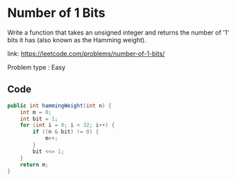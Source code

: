 # Number of 1 Bits
Write a function that takes an unsigned integer and returns the number of '1' bits it has (also known as the Hamming weight).

link: https://leetcode.com/problems/number-of-1-bits/

Problem type : Easy
## Code
```java
public int hammingWeight(int n) {
    int m = 0;
    int bit = 1;
    for (int i = 0; i < 32; i++) {
        if ((n & bit) != 0) {
            m++;
        }
        bit <<= 1;
    }
    return m;
}

```
